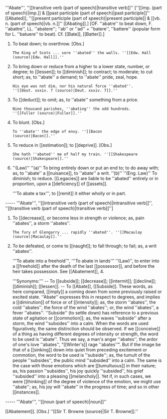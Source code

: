 '''Abate''', ''[[transitive verb (part of speech)|transitive verb]]'' [''[[imp. (part of speech)|imp.]] & [[past participle (part of speech)|past participle]]'' [[Abated]], ''[[present participle (part of speech)|present participle]] & [[vb. n. (part of speech)|vb. n.]]'' [[Abating]].] [OF. ''abatre'' to beat down, F. ''abattre'', LL. ''abatere''; ''ab'' or ''ad'' + ''batere'', ''battere'' (popular form for L. ''batuere'' to beat). Cf. [[Bate]], [[Batter]].]

<ol>
<li>To beat down; to overthrow. [Obs.]

<code>The King of Scots ... sore ''abated'' the walls. ''[[Edw. Hall (source)|Edw. Hall]].''</code>

<li> To bring down or reduce from a higher to a lower state, number, or degree; to [[lessen]]; to [[diminish]]; to contract; to moderate; to cut short; as, to ''abate'' a demand; to ''abate'' pride, zeal, hope.

<code>His eye was not dim, nor his natural force ''abated''. ''[[Deut. xxxiv. 7 (source)|Deut. xxxiv. 7]].''</code>

<li> To [[deduct]]; to omit; as, to ''abate'' something from a price.

<code>Nine thousand parishes, ''abating'' the odd hundreds. ''[[Fuller (source)|Fuller]].''</code>

<li> To blunt. [Obs.]

<code>To ''abate'' the edge of envy. ''[[Bacon (source)|Bacon]].''</code>

<li> To reduce in [[estimation]]; to [[deprive]]. [Obs.]

<code>She hath ''abated'' me of half my train. ''[[Shakespeare (source)|Shakespeare]].''</code>

<li> ''(Law)'' ''(a)'' To bring entirely down or put an end to; to do away with; as, to ''abate'' a [[nuisance]], to ''abate'' a writ. ''(b)'' ''(Eng. Law)'' To diminish; to reduce. [[Legacies]] are liable to be ''abated'' entirely or in proportion, upon a [[deficiency]] of [[assets]].

'''To abate a tax''', to [[remit]] it either wholly or in part.
</ol>
-----
'''Abate''', ''[[intransitive verb (part of speech)|intransitive verb]]'', ''[[transitive verb (part of speech)|transitive verb]]'']

<ol>
<li>To [[decrease]], or become less in strength or violence; as, pain ''abates'', a storm ''abates''.

<code>The fury of Glengarry ... rapidly ''abated''. ''[[Macaulay (source)|Macaulay]].''</code>

<li> To be defeated, or come to [[naught]]; to fall through; to fail; as, a writ ''abates''.

'''To abate into a freehold''', '''To abate in lands''' ''(Law)'', to enter into a [[freehold]] after the death of the last [[possessor]], and before the heir takes possession. See [[Abatement]], 4.

'''Synonyms:''' -- To [[subside]]; [[decrease]]; [[intermit]]; [[decline]]; [[diminish]]; [[lessen]]. -- To [[Abate]], [[Subside]]. These words, as here compared, [[imply]] a coming down from some previously raised or excited state. ''Abate'' expresses this in respect to degrees, and implies a [[diminution]] of force or of [[intensity]]; as, the storm ''abates'', the cold ''abates'', the force of the wind ''abates''; or, the wind ''abates'', a fever ''abates''. ''Subside'' (to settle down) has reference to a previous state of agitation or [[commotion]]; as, the waves ''subside'' after a storm, the wind ''subsides'' into a calm. When the words are used figuratively, the same distinction should be observed. If we [[conceive]] of a thing as having different degrees of intensity or strength, the word to be used is ''abate''. Thus we say, a man's anger ''abates'', the ardor of one's love ''abates'', "[[Winter's]] rage ''abates''". But if the image be that of a [[sinking]] down into quiet from preceding excitement or commotion, the word to be used is ''subside''; as, the tumult of the people ''subsides'', the public mind ''subsided'' into a calm. The same is the case with those emotions which are [[tumultuous]] in their nature; as, his passion ''subsides'', his joy quickly ''subsided'', his grief ''subsided'' into a pleasing [[melancholy]]. Yet if, in such cases, we were [[thinking]] of the degree of violence of the emotion, we might use ''abate''; as, his joy will ''abate'' in the progress of time; and so in other [[instances]].
</ol>
-----
'''Abate''', ''[[noun (part of speech)|noun]]''

[[Abatement]]. [Obs.] ''[[Sir T. Browne (source)|Sir T. Browne]].''